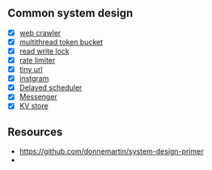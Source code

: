 ## Common system design 
- [x] [web crawler](./WebCrawlerMultithread.java)
- [x] [multithread token bucket](./TokenBucket.java)
- [x] [read write lock](./RWLock.java)
- [x] [rate limiter](./rate_limiter.md)
- [x] [tiny url](./tinyurl.md)
- [x] [instgram](./instgram.md)
- [x] [Delayed scheduler](https://soulmachine.gitbooks.io/system-design/cn/task-scheduler.html)
- [x] [Messenger](./messenger.md)
- [x] [KV store](./kvstore.md)

## Resources
- https://github.com/donnemartin/system-design-primer
- 